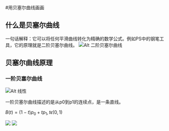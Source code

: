 #用贝塞尔曲线画画

## 什么是贝塞尔曲线
一句话解释：它可以将任何平滑曲线转化为精确的数学公式。例如PS中的钢笔工具，它的原理就是二阶贝塞尔曲线。
![Alt 二阶贝塞尔曲线](/Users/rupeng.sun/AndroidStudioProjects/贝塞尔/b2b1ee7181f2d6317edd2e41636773cf.jpg)
## 贝塞尔曲线原理
### 一阶贝塞尔曲线
![Alt 线性](/Users/rupeng.sun/AndroidStudioProjects/贝塞尔/device-2020-04-26-110155.gif)

一阶贝塞尔曲线描述的是从p0到p1的连续点，是一条直线。
 
$B(t)=(1-t)p_{0}+tp_{1},t\epsilon (0,1)$

![](/Users/rupeng.sun/AndroidStudioProjects/贝塞尔/device-2020-04-26-143050.gif)
![](/Users/rupeng.sun/AndroidStudioProjects/贝塞尔/三阶演示.gif)